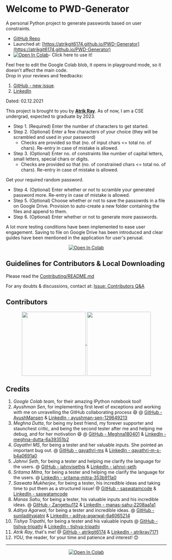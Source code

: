 # Welcome to PWD-Generator
A personal Python project to generate passwords based on user constraints.

* [GitHub Repo](https://github.com/AtrikGit6174/PWD-Generator)
* Launched at: [https://atrikgit6174.github.io/PWD-Generator](https://atrikgit6174.github.io/PWD-Generator)
* <a href="https://colab.research.google.com/github/AtrikGit6174/PWD-Generator/blob/main/PWD_Generator.ipynb" target="_top"><img src="https://colab.research.google.com/assets/colab-badge.svg" alt="Open In Colab"/></a>- Click here to use it!

Feel free to edit the Google Colab blob, it opens in playground mode, so it doesn't affect the main code.
<br/>
Drop in your reviews and feedbacks:
1. [GitHub - new issue](https://github.com/AtrikGit6174/PWD-Generator/issues/new/choose).
2. [LinkedIn](https://www.linkedin.com/in/atrikray7171/)

Dated: 02.12.2021

This project is brought to you by **[Atrik Ray](https://github.com/AtrikGit6174)**.
As of now, I am a CSE undergrad, expected to graduate by 2023.

* Step 1. (Required) Enter the number of characters to get started.
* Step 2. (Optional) Enter a few characters of your choice (they will be scrambled and used in your password)
	* Checks are provided so that (no. of input chars <= total no. of chars). Re-entry in case of mistake is allowed.
* Step 3. (Optional) Enter no. of constraints like number of capital letters, small letters, special chars or digits.
	* Checks are provided so that (no. of constrained chars <= total no. of chars). Re-entry in case of mistake is allowed.
	
Get your required random password.

* Step 4. (Optional) Enter whether or not to scramble your generated password more. Re-entry in case of mistake is allowed.
* Step 5. (Optional) Choose whether or not to save the passowrds in a file on Google Drive. Provision to auto-create a new folder containing the files and append to them.
* Step 6. (Optional) Enter whether or not to generate more passwords.

A lot more testing conditions have been implemented to ease user engagement.
Saving to file on Google Drive has been introduced and clear guides have been mentioned in the application for user's perusal.

<p align="center">
	<a href="https://colab.research.google.com/github/AtrikGit6174/PWD-Generator/blob/main/PWD_Generator.ipynb" target="_top">
  		<img src="https://colab.research.google.com/assets/colab-badge.svg" alt="Open In Colab"/>
	</a>
</p>

## Guidelines for Contributors & Local Downloading
Please read the [Contributing/README.md](https://github.com/AtrikGit6174/PWD-Generator/blob/main/Contributing/README.md) 

For any doubts & discussions, contact at: [Issue: Contributors Q&A](https://github.com/AtrikGit6174/PWD-Generator/issues/new?assignees=AtrikGit6174&labels=help+wanted&template=contributors-q-a.md&title=)

## Contributors

<p align= "center">
		<a href="https://github.com/atrikgit6174">
			<img src= "https://github.com/atrikgit6174.png" width= 200px height= 200px align="center">
		</a>
		<a href="https://github.com/AyushMansen">
			<img src= "https://github.com/AyushMansen.png" width= 200px height= 200px align="center">
		</a>
</p>

## Credits
1. _Google Colab team_, for their amazing IPython notebook tool!
2. _Ayushman Sen_, for implementing first level of exceptions and working with me on unravelling the GitHub collaborating process 😄 @ [GitHub - AyushMansen](https://github.com/AyushMansen) & [LinkedIn - ayushman-sen-129649213](https://www.linkedin.com/in/ayushman-sen-129649213/)
3. _Meghna Dutta_, for being my best friend, my forever supporter and staunchest critic, and being the second tester after me and helping me debug, and for her motivation 😄 @ [GitHub - Meghna180401](https://github.com/Meghna180401) & [LinkedIn - meghna-dutta-6a39351b2](https://www.linkedin.com/in/meghna-dutta-6a39351b2/)
4. _Gayathri MS_, for being a tester and her valuable inputs. She pointed an important bug out. @ [GitHub - gayathri-ms](https://github.com/gayathri-ms) & [LinkedIn - gayathri-m-s-b4a0691a0](https://www.linkedin.com/in/gayathri-m-s-b4a0691a0/)
5. _Jahnvi Seth_, for being a tester and helping me clarify the language for the users. @ [GitHub - jahnvisethjs](https://github.com/jahnvisethjs) & [LinkedIn - jahnvi-seth](https://www.linkedin.com/in/jahnvi-seth/)
6. _Sritama Mitra_, for being a tester and helping me clarify the language for the users. @ [LinkedIn - sritama-mitra-353b911a0](https://www.linkedin.com/in/sritama-mitra-353b911a0/)
7. _Saswata Mukherjee_, for being a tester, his incredible ideas and taking time to put them as a structured issue! @ [GitHub - saswatamcode](https://github.com/saswatamcode) & [LinkedIn - saswatamcode](https://www.linkedin.com/in/saswatamcode/)
8. _Manas Sahu_, for being a tester, his valuable inputs and his incredible ideas. @ [GitHub - Zangetsu112](https://github.com/Zangetsu112) & [LinkedIn - manas-sahu-2208aa1a1](https://www.linkedin.com/in/manas-sahu-2208aa1a1/)
9. _Aditya Agarwal_, for being a tester and incredible ideas. @ [GitHub - suniladityajatni](https://github.com/suniladityajatni) & [LinkedIn - aditya-agarwal-6a6065214](https://www.linkedin.com/in/aditya-agarwal-6a6065214/)
10. _Tishya Tripathi_, for being a tester and his valuable inputs @ [GitHub - tishya-tripathi](https://github.com/tishya-tripathi) & [LinkedIn - tishya-tripathi](https://www.linkedin.com/in/tishya-tripathi/)
11. _Atrik Ray_, that's me! @ [GitHub - atrikgit6174](https://github.com/atrikgit6174) & [LinkedIn - atrikray7171](https://www.linkedin.com/in/atrikray7171/)
12. _YOU_, the reader, for your time and patience and interest! 😊

****************************************************************************************************************************************
<p align="center">
	<a href="https://colab.research.google.com/github/AtrikGit6174/PWD-Generator/blob/main/PWD_Generator.ipynb" target="_top">
  		<img src="https://colab.research.google.com/assets/colab-badge.svg" alt="Open In Colab"/>
	</a>
</p>
<!--script src="https://gist.github.com/AtrikGit6174/b6274fdd4d03b7beedf11d8d94c3b907.js"></script-->

